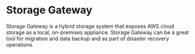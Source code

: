 # Storage Gateway
Storage Gateway is a hybrid storage system that exposes AWS cloud storage as a local, on-premises appliance. Storage Gateway can be a great tool for migration and data backup and as part of disaster recovery operations.
